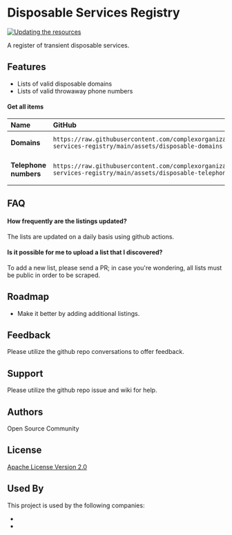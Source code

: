 # Disposable Services Registry

[![Updating the resources](https://github.com/complexorganizations/disposable-services-registry/actions/workflows/auto-update.yml/badge.svg)](https://github.com/complexorganizations/disposable-services-registry/actions/workflows/auto-update.yml)

A register of transient disposable services.

## Features

- Lists of valid disposable domains
- Lists of valid throwaway phone numbers

#### Get all items

| Name | GitHub | GitLab |
| :--- |  :---- | :----- |
| **Domains** | `https://raw.githubusercontent.com/complexorganizations/disposable-services-registry/main/assets/disposable-domains` | `replace-this-here` |
|  **Telephone numbers** | `https://raw.githubusercontent.com/complexorganizations/disposable-services-registry/main/assets/disposable-telephone-numbers` | `and replace this here.` |


## FAQ

#### How frequently are the listings updated?

The lists are updated on a daily basis using github actions.

#### Is it possible for me to upload a list that I discovered?

To add a new list, please send a PR; in case you're wondering, all lists must be public in order to be scraped.

## Roadmap

- Make it better by adding additional listings.


## Feedback

Please utilize the github repo conversations to offer feedback.


## Support

Please utilize the github repo issue and wiki for help.


## Authors

Open Source Community


## License

[Apache License Version 2.0](https://raw.githubusercontent.com/complexorganizations/disposable-services-registry/main/.github/license)

## Used By

This project is used by the following companies:

-
-
